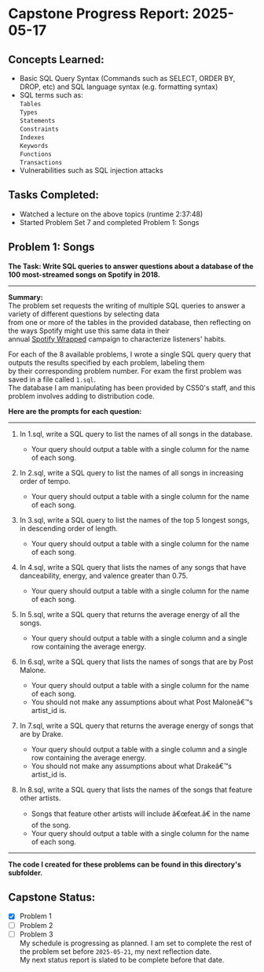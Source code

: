# Capstone Progress Report: 2025-05-17

## Concepts Learned:
 * Basic SQL Query Syntax (Commands such as SELECT, ORDER BY, DROP, etc) and SQL language syntax (e.g. formatting syntax)
 * SQL terms such as:  
    `Tables`  
    `Types`  
    `Statements`  
    `Constraints`  
    `Indexes`  
    `Keywords`  
    `Functions`  
    `Transactions`  
 * Vulnerabilities such as SQL injection attacks

 ## Tasks Completed:
 * Watched a lecture on the above topics (runtime 2:37:48)
 * Started Problem Set 7 and completed Problem 1: Songs

 ## Problem 1: Songs
 **The Task: Write SQL queries to answer questions about a database of the 100 most-streamed songs on Spotify in 2018.**  

 ---

 **Summary:**  
 The problem set requests the writing of multiple SQL queries to answer a variety of different questions by selecting data  
 from one or more of the tables in the provided database, then reflecting on the ways Spotify might use this same data in their  
 annual [Spotify Wrapped](https://en.wikipedia.org/wiki/Spotify_Wrapped) campaign to characterize listeners' habits.  
  
For each of the 8 available problems, I wrote a single SQL query query that outputs the results specified by each problem, labeling them  
by their corresponding problem number. For exam the first problem was saved in a file called `1.sql`.  
The database I am manipulating has been provided by CS50's staff, and this problem involves adding to distribution code.  

**Here are the prompts for each question:**  

---

1. In 1.sql, write a SQL query to list the names of all songs in the database.
    * Your query should output a table with a single column for the name of each song.

2. In 2.sql, write a SQL query to list the names of all songs in increasing order of tempo.
    * Your query should output a table with a single column for the name of each song.

3. In 3.sql, write a SQL query to list the names of the top 5 longest songs, in descending order of length.
    * Your query should output a table with a single column for the name of each song.

4. In 4.sql, write a SQL query that lists the names of any songs that have danceability, energy, and valence greater than 0.75.
    * Your query should output a table with a single column for the name of each song.

5. In 5.sql, write a SQL query that returns the average energy of all the songs.
    * Your query should output a table with a single column and a single row containing the average energy.

6. In 6.sql, write a SQL query that lists the names of songs that are by Post Malone.
    * Your query should output a table with a single column for the name of each song.
    * You should not make any assumptions about what Post Maloneâ€™s artist_id is.

7. In 7.sql, write a SQL query that returns the average energy of songs that are by Drake.
    * Your query should output a table with a single column and a single row containing the average energy.
    * You should not make any assumptions about what Drakeâ€™s artist_id is.

8. In 8.sql, write a SQL query that lists the names of the songs that feature other artists.
    * Songs that feature other artists will include â€œfeat.â€ in the name of the song.
    * Your query should output a table with a single column for the name of each song.
 
---

**The code I created for these problems can be found in this directory's subfolder.**

## Capstone Status:
- [x] Problem 1  
- [ ] Problem 2  
- [ ] Problem 3  
My schedule is progressing as planned. I am set to complete the rest of the problem set before `2025-05-21`, my next reflection date.  
My next status report is slated to be complete before that date.
